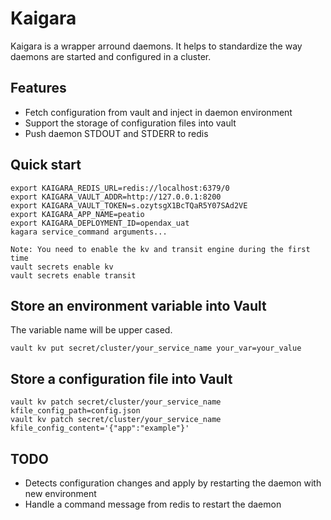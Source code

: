 # Kaigara

Kaigara is a wrapper arround daemons. It helps to standardize the way daemons are started and configured in a cluster.

## Features

 * Fetch configuration from vault and inject in daemon environment
 * Support the storage of configuration files into vault
 * Push daemon STDOUT and STDERR to redis

## Quick start

```
export KAIGARA_REDIS_URL=redis://localhost:6379/0
export KAIGARA_VAULT_ADDR=http://127.0.0.1:8200
export KAIGARA_VAULT_TOKEN=s.ozytsgX1BcTQaR5Y07SAd2VE
export KAIGARA_APP_NAME=peatio
export KAIGARA_DEPLOYMENT_ID=opendax_uat
kagara service_command arguments...
```

    Note: You need to enable the kv and transit engine during the first time
    vault secrets enable kv
    vault secrets enable transit

## Store an environment variable into Vault

The variable name will be upper cased.
```
vault kv put secret/cluster/your_service_name your_var=your_value
```

## Store a configuration file into Vault

```
vault kv patch secret/cluster/your_service_name kfile_config_path=config.json
vault kv patch secret/cluster/your_service_name kfile_config_content='{"app":"example"}'
```

## TODO

 * Detects configuration changes and apply by restarting the daemon with new environment
 * Handle a command message from redis to restart the daemon
